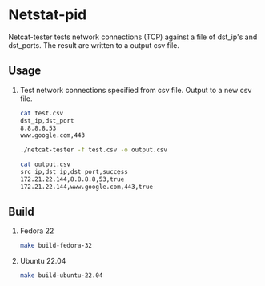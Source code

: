 # Netstat-pid 

Netcat-tester tests network connections (TCP) against a file of dst_ip's and dst_ports.
The result are written to a output csv file.
 
## Usage

1. Test network connections specified from csv file. Output to a new csv file.

    ```sh
    cat test.csv
    dst_ip,dst_port
    8.8.8.8,53
    www.google.com,443
    ```

    ```sh
    ./netcat-tester -f test.csv -o output.csv
    ```

    ```sh
    cat output.csv
    src_ip,dst_ip,dst_port,success
    172.21.22.144,8.8.8.8,53,true
    172.21.22.144,www.google.com,443,true
    ```

## Build


1. Fedora 22

    ```sh
    make build-fedora-32
    ```

2. Ubuntu 22.04

    ```sh
    make build-ubuntu-22.04
    ```
